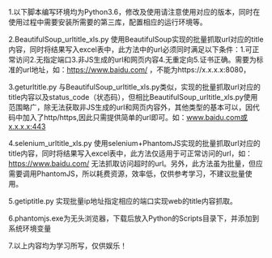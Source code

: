 1.以下脚本编写环境均为Python3.6，修改及使用请注意使用对应的版本，同时在使用过程中需要安装所需要的第三库，配置相应的运行环境等。

2.BeautifulSoup_urltitle_xls.py
使用BeautifulSoup实现的批量抓取url对应的title内容，同时将结果写入excel表中，此方法中的url必须同时满足以下条件：1.可正常访问2.无指定端口3.非JS生成的url和网页内容4.无重定向5.证书正确。需要为标准的url地址，如：https://www.baidu.com/
，不能为https://x.x.x.x:8080，

3.geturltitle.py
与BeautifulSoup_urltitle_xls.py类似，实现的批量抓取url对应的title内容以及status_code（状态码），但相比BeautifulSoup_urltitle_xls.py使用范围略广，除无法获取非JS生成的url和网页内容外，其他类型的基本可以，因代码中加入了http/https,因此只需提供简单的url即可。如：www.baidu.com或x.x.x.x:443

4.selenium_urltitle_xls.py
使用selenium+PhantomJS实现的批量抓取url对应的title内容，同时将结果写入excel表中，此方法仅适用于可正常访问的url，如：https://www.baidu.com/
无法抓取访问超时的url。另外，此方法虽为批量，但应需要调用PhantomJS，所以耗费资源，效率低，仅供参考学习，不建议批量使用。

5.getiptitle.py
实现批量ip地址指定相应的端口实现web的title内容抓取。

6.phantomjs.exe为无头浏览器，下载后放入Python的Scripts目录下，并添加到系统环境变量

7.以上内容均为学习所写，仅供娱乐！
